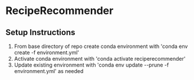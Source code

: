 # RecipeRecommender

## Setup Instructions
1. From base directory of repo create conda environment with 'conda env create -f environment.yml'
2. Activate conda environment with 'conda activate reciperecommender'
3. Update existing environment with 'conda env update --prune -f environment.yml' as needed
